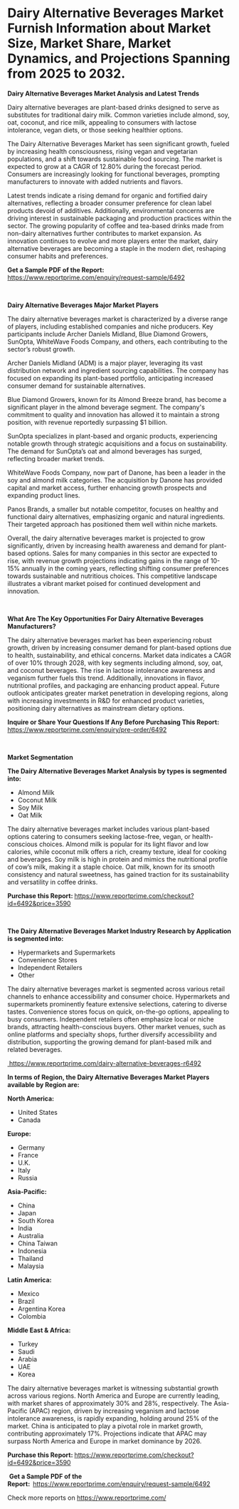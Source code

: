 <p><h1>Dairy Alternative Beverages Market Furnish Information about Market Size, Market Share, Market Dynamics, and Projections Spanning from 2025 to 2032.</h1></p><p><strong>Dairy Alternative Beverages Market Analysis and Latest Trends</strong></p>
<p><p>Dairy alternative beverages are plant-based drinks designed to serve as substitutes for traditional dairy milk. Common varieties include almond, soy, oat, coconut, and rice milk, appealing to consumers with lactose intolerance, vegan diets, or those seeking healthier options. </p><p>The Dairy Alternative Beverages Market has seen significant growth, fueled by increasing health consciousness, rising vegan and vegetarian populations, and a shift towards sustainable food sourcing. The market is expected to grow at a CAGR of 12.80% during the forecast period. Consumers are increasingly looking for functional beverages, prompting manufacturers to innovate with added nutrients and flavors. </p><p>Latest trends indicate a rising demand for organic and fortified dairy alternatives, reflecting a broader consumer preference for clean label products devoid of additives. Additionally, environmental concerns are driving interest in sustainable packaging and production practices within the sector. The growing popularity of coffee and tea-based drinks made from non-dairy alternatives further contributes to market expansion. As innovation continues to evolve and more players enter the market, dairy alternative beverages are becoming a staple in the modern diet, reshaping consumer habits and preferences.</p></p>
<p><strong>Get a Sample PDF of the Report:&nbsp;</strong> <a href="https://www.reportprime.com/enquiry/request-sample/6492?utm_campaign=3000&utm_medium=2&utm_source=Github&utm_content=ia&utm_term=19032025&utm_id=dairy-alternative-beverages">https://www.reportprime.com/enquiry/request-sample/6492</a></p>
<p>&nbsp;</p>
<p><strong>Dairy Alternative Beverages Major Market Players</strong></p>
<p><p>The dairy alternative beverages market is characterized by a diverse range of players, including established companies and niche producers. Key participants include Archer Daniels Midland, Blue Diamond Growers, SunOpta, WhiteWave Foods Company, and others, each contributing to the sector’s robust growth.</p><p>Archer Daniels Midland (ADM) is a major player, leveraging its vast distribution network and ingredient sourcing capabilities. The company has focused on expanding its plant-based portfolio, anticipating increased consumer demand for sustainable alternatives.</p><p>Blue Diamond Growers, known for its Almond Breeze brand, has become a significant player in the almond beverage segment. The company's commitment to quality and innovation has allowed it to maintain a strong position, with revenue reportedly surpassing $1 billion.</p><p>SunOpta specializes in plant-based and organic products, experiencing notable growth through strategic acquisitions and a focus on sustainability. The demand for SunOpta’s oat and almond beverages has surged, reflecting broader market trends.</p><p>WhiteWave Foods Company, now part of Danone, has been a leader in the soy and almond milk categories. The acquisition by Danone has provided capital and market access, further enhancing growth prospects and expanding product lines.</p><p>Panos Brands, a smaller but notable competitor, focuses on healthy and functional dairy alternatives, emphasizing organic and natural ingredients. Their targeted approach has positioned them well within niche markets.</p><p>Overall, the dairy alternative beverages market is projected to grow significantly, driven by increasing health awareness and demand for plant-based options. Sales for many companies in this sector are expected to rise, with revenue growth projections indicating gains in the range of 10-15% annually in the coming years, reflecting shifting consumer preferences towards sustainable and nutritious choices. This competitive landscape illustrates a vibrant market poised for continued development and innovation.</p></p>
<p>&nbsp;</p>
<p><strong>What Are The Key Opportunities For Dairy Alternative Beverages Manufacturers?</strong></p>
<p><p>The dairy alternative beverages market has been experiencing robust growth, driven by increasing consumer demand for plant-based options due to health, sustainability, and ethical concerns. Market data indicates a CAGR of over 10% through 2028, with key segments including almond, soy, oat, and coconut beverages. The rise in lactose intolerance awareness and veganism further fuels this trend. Additionally, innovations in flavor, nutritional profiles, and packaging are enhancing product appeal. Future outlook anticipates greater market penetration in developing regions, along with increasing investments in R&D for enhanced product varieties, positioning dairy alternatives as mainstream dietary options.</p></p>
<p><strong>Inquire or Share Your Questions If Any Before Purchasing This Report:</strong> <a href="https://www.reportprime.com/enquiry/pre-order/6492?utm_campaign=3000&utm_medium=2&utm_source=Github&utm_content=ia&utm_term=19032025&utm_id=dairy-alternative-beverages">https://www.reportprime.com/enquiry/pre-order/6492</a></p>
<p>&nbsp;</p>
<p><strong>Market Segmentation</strong></p>
<p><strong>The Dairy Alternative Beverages Market Analysis by types is segmented into:</strong></p>
<p><ul><li>Almond Milk</li><li>Coconut Milk</li><li>Soy Milk</li><li>Oat Milk</li></ul></p>
<p><p>The dairy alternative beverages market includes various plant-based options catering to consumers seeking lactose-free, vegan, or health-conscious choices. Almond milk is popular for its light flavor and low calories, while coconut milk offers a rich, creamy texture, ideal for cooking and beverages. Soy milk is high in protein and mimics the nutritional profile of cow’s milk, making it a staple choice. Oat milk, known for its smooth consistency and natural sweetness, has gained traction for its sustainability and versatility in coffee drinks.</p></p>
<p><strong>Purchase this Report:&nbsp;</strong><a href="https://www.reportprime.com/checkout?id=6492&price=3590&utm_campaign=3000&utm_medium=2&utm_source=Github&utm_content=ia&utm_term=19032025&utm_id=dairy-alternative-beverages">https://www.reportprime.com/checkout?id=6492&price=3590</a></p>
<p>&nbsp;</p>
<p><strong>The Dairy Alternative Beverages Market Industry Research by Application is segmented into:</strong></p>
<p><ul><li>Hypermarkets and Supermarkets</li><li>Convenience Stores</li><li>Independent Retailers</li><li>Other</li></ul></p>
<p><p>The dairy alternative beverages market is segmented across various retail channels to enhance accessibility and consumer choice. Hypermarkets and supermarkets prominently feature extensive selections, catering to diverse tastes. Convenience stores focus on quick, on-the-go options, appealing to busy consumers. Independent retailers often emphasize local or niche brands, attracting health-conscious buyers. Other market venues, such as online platforms and specialty shops, further diversify accessibility and distribution, supporting the growing demand for plant-based milk and related beverages.</p></p>
<p><a href="https://www.reportprime.com/dairy-alternative-beverages-r6492?utm_campaign=3000&utm_medium=2&utm_source=Github&utm_content=ia&utm_term=19032025&utm_id=dairy-alternative-beverages">&nbsp;https://www.reportprime.com/dairy-alternative-beverages-r6492</a></p>
<p><strong>In terms of Region, the Dairy Alternative Beverages Market Players available by Region are:</strong></p>
<p>
    <p> <strong> North America: </strong>
        <ul>
            <li>United States</li>
            <li>Canada</li>
        </ul>
        </p> 
    <p> <strong> Europe: </strong>
        <ul>
            <li>Germany</li>
            <li>France</li>
            <li>U.K.</li>
            <li>Italy</li>
            <li>Russia</li>
        </ul>
        </p> 
    <p> <strong> Asia-Pacific: </strong>
        <ul>
            <li>China</li>
            <li>Japan</li>
            <li>South Korea</li>
            <li>India</li>
            <li>Australia</li>
            <li>China Taiwan</li>
            <li>Indonesia</li>
            <li>Thailand</li>
            <li>Malaysia</li>
        </ul>
        </p> 
    <p> <strong> Latin America: </strong>
        <ul>
            <li>Mexico</li>
            <li>Brazil</li>
            <li>Argentina Korea</li>
            <li>Colombia</li>
        </ul>
        </p> 
    <p> <strong> Middle East & Africa: </strong>
        <ul>
            <li>Turkey</li>
            <li>Saudi</li>
            <li>Arabia</li>
            <li>UAE</li>
            <li>Korea</li>
        </ul>
    </p>
    </p>
<p><p>The dairy alternative beverages market is witnessing substantial growth across various regions. North America and Europe are currently leading, with market shares of approximately 30% and 28%, respectively. The Asia-Pacific (APAC) region, driven by increasing veganism and lactose intolerance awareness, is rapidly expanding, holding around 25% of the market. China is anticipated to play a pivotal role in market growth, contributing approximately 17%. Projections indicate that APAC may surpass North America and Europe in market dominance by 2026.</p></p>
<p><strong>Purchase this Report: </strong><a href="https://www.reportprime.com/checkout?id=6492&price=3590&utm_campaign=3000&utm_medium=2&utm_source=Github&utm_content=ia&utm_term=19032025&utm_id=dairy-alternative-beverages">https://www.reportprime.com/checkout?id=6492&price=3590</a></p>
<p>&nbsp;<strong>Get a Sample PDF of the Report:&nbsp;&nbsp;</strong><a href="https://www.reportprime.com/enquiry/request-sample/6492?utm_campaign=3000&utm_medium=2&utm_source=Github&utm_content=ia&utm_term=19032025&utm_id=dairy-alternative-beverages">https://www.reportprime.com/enquiry/request-sample/6492</a></p>
<p><strong></strong></p>
<p>Check more reports on <a href="https://www.reportprime.com/?utm_campaign=3000&utm_medium=2&utm_source=Github&utm_content=ia&utm_term=19032025&utm_id=dairy-alternative-beverages">https://www.reportprime.com/</a></p>